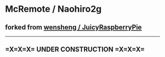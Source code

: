 # McRemote / Naohiro2g

## forked from [wensheng / JuicyRaspberryPie](https://github.com/wensheng/JuicyRaspberryPie)

***

## =X=X=X= UNDER CONSTRUCTION =X=X=X=
